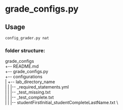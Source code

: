 
# grade_configs.py

## Usage
```python
config_grader.py nat
```

### folder structure:
grade_configs \
+-- README.md \
+-- grade_configs.py \
+-- configurations \
|   +-- lab_directory_name \
|   |   |-- _required_statements.yml \
|   |   |-- _test_missing.txt \
|   |   |-- _test_complete.txt \
|   |   |-- studentFirstInitial_studentCompleteLastName.txt \
